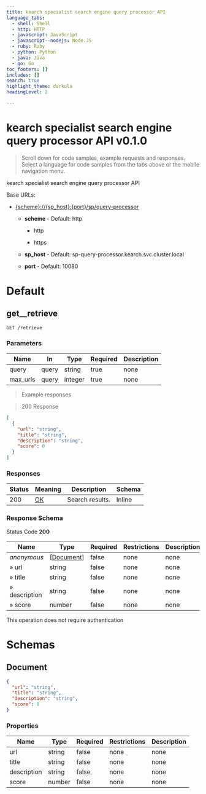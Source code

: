 ```yaml
---
title: kearch specialist search engine query processor API
language_tabs:
  - shell: Shell
  - http: HTTP
  - javascript: JavaScript
  - javascript--nodejs: Node.JS
  - ruby: Ruby
  - python: Python
  - java: Java
  - go: Go
toc_footers: []
includes: []
search: true
highlight_theme: darkula
headingLevel: 2

---
```


<h1 id="kearch-specialist-search-engine-query-processor-api">kearch specialist search engine query processor API v0.1.0</h1>

> Scroll down for code samples, example requests and responses. Select a language for code samples from the tabs above or the mobile navigation menu.

kearch specialist search engine query processor API

Base URLs:

* <a href="{scheme}://{sp_host}:{port}/sp/query-processor">{scheme}://{sp_host}:{port}/sp/query-processor</a>

    * **scheme** -  Default: http

        * http

        * https

    * **sp_host** -  Default: sp-query-processor.kearch.svc.cluster.local

    * **port** -  Default: 10080

<h1 id="kearch-specialist-search-engine-query-processor-api-default">Default</h1>

## get__retrieve

`GET /retrieve`

<h3 id="get__retrieve-parameters">Parameters</h3>

|Name|In|Type|Required|Description|
|---|---|---|---|---|
|query|query|string|true|none|
|max_urls|query|integer|true|none|

> Example responses

> 200 Response

```json
[
  {
    "url": "string",
    "title": "string",
    "description": "string",
    "score": 0
  }
]
```

<h3 id="get__retrieve-responses">Responses</h3>

|Status|Meaning|Description|Schema|
|---|---|---|---|
|200|[OK](https://tools.ietf.org/html/rfc7231#section-6.3.1)|Search results.|Inline|

<h3 id="get__retrieve-responseschema">Response Schema</h3>

Status Code **200**

|Name|Type|Required|Restrictions|Description|
|---|---|---|---|---|
|*anonymous*|[[Document](#schemadocument)]|false|none|none|
|» url|string|false|none|none|
|» title|string|false|none|none|
|» description|string|false|none|none|
|» score|number|false|none|none|

<aside class="success">
This operation does not require authentication
</aside>

# Schemas

<h2 id="tocSdocument">Document</h2>

<a id="schemadocument"></a>

```json
{
  "url": "string",
  "title": "string",
  "description": "string",
  "score": 0
}

```

### Properties

|Name|Type|Required|Restrictions|Description|
|---|---|---|---|---|
|url|string|false|none|none|
|title|string|false|none|none|
|description|string|false|none|none|
|score|number|false|none|none|

